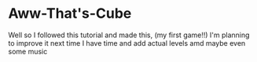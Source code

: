 # Aww-That's-Cube
Well so I followed this tutorial and made this, (my first game!!) I'm planning to improve it next time I have time and add actual levels amd maybe even some music
